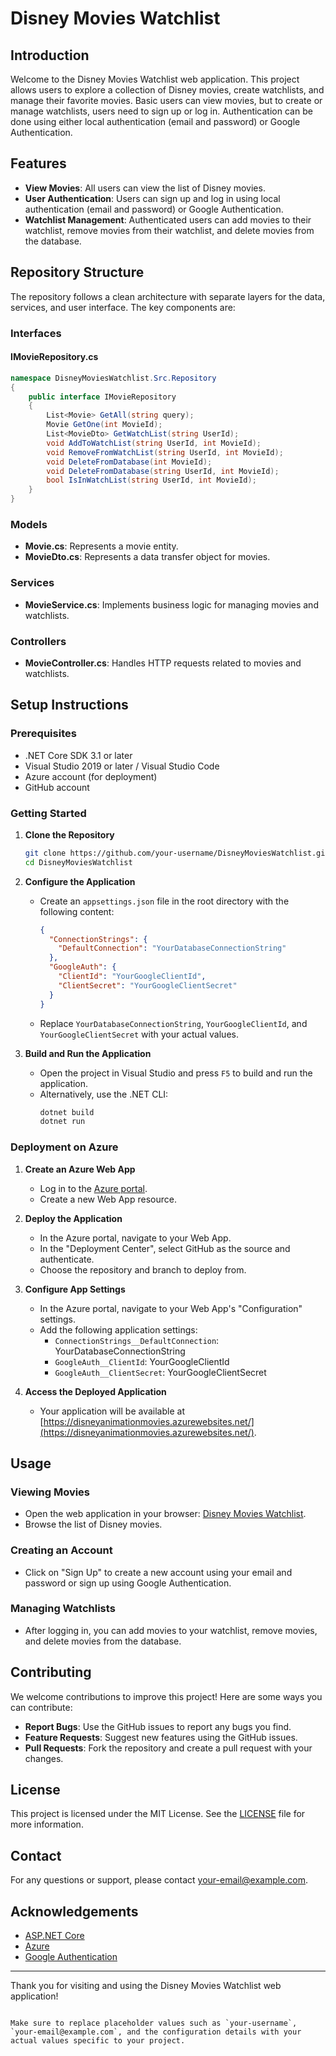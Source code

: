 
# Disney Movies Watchlist

## Introduction
Welcome to the Disney Movies Watchlist web application. This project allows users to explore a collection of Disney movies, create watchlists, and manage their favorite movies. Basic users can view movies, but to create or manage watchlists, users need to sign up or log in. Authentication can be done using either local authentication (email and password) or Google Authentication.

## Features
- **View Movies**: All users can view the list of Disney movies.
- **User Authentication**: Users can sign up and log in using local authentication (email and password) or Google Authentication.
- **Watchlist Management**: Authenticated users can add movies to their watchlist, remove movies from their watchlist, and delete movies from the database.

## Repository Structure
The repository follows a clean architecture with separate layers for the data, services, and user interface. The key components are:

### Interfaces
#### IMovieRepository.cs
```csharp
namespace DisneyMoviesWatchlist.Src.Repository
{
    public interface IMovieRepository
    {
        List<Movie> GetAll(string query);
        Movie GetOne(int MovieId);
        List<MovieDto> GetWatchList(string UserId);
        void AddToWatchList(string UserId, int MovieId);
        void RemoveFromWatchList(string UserId, int MovieId);
        void DeleteFromDatabase(int MovieId);
        void DeleteFromDatabase(string UserId, int MovieId);
        bool IsInWatchList(string UserId, int MovieId);
    }
}
```

### Models
- **Movie.cs**: Represents a movie entity.
- **MovieDto.cs**: Represents a data transfer object for movies.

### Services
- **MovieService.cs**: Implements business logic for managing movies and watchlists.

### Controllers
- **MovieController.cs**: Handles HTTP requests related to movies and watchlists.

## Setup Instructions

### Prerequisites
- .NET Core SDK 3.1 or later
- Visual Studio 2019 or later / Visual Studio Code
- Azure account (for deployment)
- GitHub account

### Getting Started

1. **Clone the Repository**
   ```bash
   git clone https://github.com/your-username/DisneyMoviesWatchlist.git
   cd DisneyMoviesWatchlist
   ```

2. **Configure the Application**
   - Create an `appsettings.json` file in the root directory with the following content:
     ```json
     {
       "ConnectionStrings": {
         "DefaultConnection": "YourDatabaseConnectionString"
       },
       "GoogleAuth": {
         "ClientId": "YourGoogleClientId",
         "ClientSecret": "YourGoogleClientSecret"
       }
     }
     ```
   - Replace `YourDatabaseConnectionString`, `YourGoogleClientId`, and `YourGoogleClientSecret` with your actual values.

3. **Build and Run the Application**
   - Open the project in Visual Studio and press `F5` to build and run the application.
   - Alternatively, use the .NET CLI:
     ```bash
     dotnet build
     dotnet run
     ```

### Deployment on Azure
1. **Create an Azure Web App**
   - Log in to the [Azure portal](https://portal.azure.com/).
   - Create a new Web App resource.

2. **Deploy the Application**
   - In the Azure portal, navigate to your Web App.
   - In the "Deployment Center", select GitHub as the source and authenticate.
   - Choose the repository and branch to deploy from.

3. **Configure App Settings**
   - In the Azure portal, navigate to your Web App's "Configuration" settings.
   - Add the following application settings:
     - `ConnectionStrings__DefaultConnection`: YourDatabaseConnectionString
     - `GoogleAuth__ClientId`: YourGoogleClientId
     - `GoogleAuth__ClientSecret`: YourGoogleClientSecret

4. **Access the Deployed Application**
   - Your application will be available at [https://disneyanimationmovies.azurewebsites.net/](https://disneyanimationmovies.azurewebsites.net/).

## Usage

### Viewing Movies
- Open the web application in your browser: [Disney Movies Watchlist](https://disneyanimationmovies.azurewebsites.net/).
- Browse the list of Disney movies.

### Creating an Account
- Click on "Sign Up" to create a new account using your email and password or sign up using Google Authentication.

### Managing Watchlists
- After logging in, you can add movies to your watchlist, remove movies, and delete movies from the database.

## Contributing
We welcome contributions to improve this project! Here are some ways you can contribute:
- **Report Bugs**: Use the GitHub issues to report any bugs you find.
- **Feature Requests**: Suggest new features using the GitHub issues.
- **Pull Requests**: Fork the repository and create a pull request with your changes.

## License
This project is licensed under the MIT License. See the [LICENSE](LICENSE) file for more information.

## Contact
For any questions or support, please contact [your-email@example.com](mailto:your-email@example.com).

## Acknowledgements
- [ASP.NET Core](https://docs.microsoft.com/en-us/aspnet/core/?view=aspnetcore-5.0)
- [Azure](https://azure.microsoft.com/)
- [Google Authentication](https://developers.google.com/identity)

---

Thank you for visiting and using the Disney Movies Watchlist web application!
```

Make sure to replace placeholder values such as `your-username`, `your-email@example.com`, and the configuration details with your actual values specific to your project.
